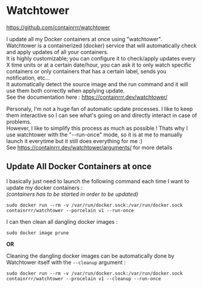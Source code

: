 # Watchtower

https://github.com/containrrr/watchtower  
  
I update all my Docker containers at once using "watchtower".  
Watchtower is a containerized (docker) service that will automatically check and apply updates of all your containers.  
It is highly customizable; you can configure it to check/apply updates every X time units or at a certain date/hour, you can ask it to only watch specific containers or only containers that has a certain label, sends you notification, etc...  
It automatically detect the source image and the run command and it will use them both correctly when applying update.  
See the documentation here : https://containrrr.dev/watchtower/  
  
Personaly, I'm not a huge fan of automatic update processes. I like to keep them interactive so I can see what's going on and directly interact in case of problems.  
However, I like to simplify this process as much as possible ! Thats why I use watchtower with the "--run-once" mode, so it is at me to manually launch it everytime but it still does everything for me :)  
See https://containrrr.dev/watchtower/arguments/ for more details

## Update All Docker Containers at once

I basically just need to launch the following command each time I want to update my docker containers :  
*(containers has to be started in order to be updated)*

```
sudo docker run --rm -v /var/run/docker.sock:/var/run/docker.sock containrrr/watchtower --porcelain v1 --run-once
```
  
I can then clean all dangling docker images :

```
sudo docker image prune
```

**OR**  
  
Cleaning the dangling docker images can be automatically done by Watchtower itself with the `--cleanup` argument :  

```
sudo docker run --rm -v /var/run/docker.sock:/var/run/docker.sock containrrr/watchtower --procelain v1 --cleanup --run-once
```
